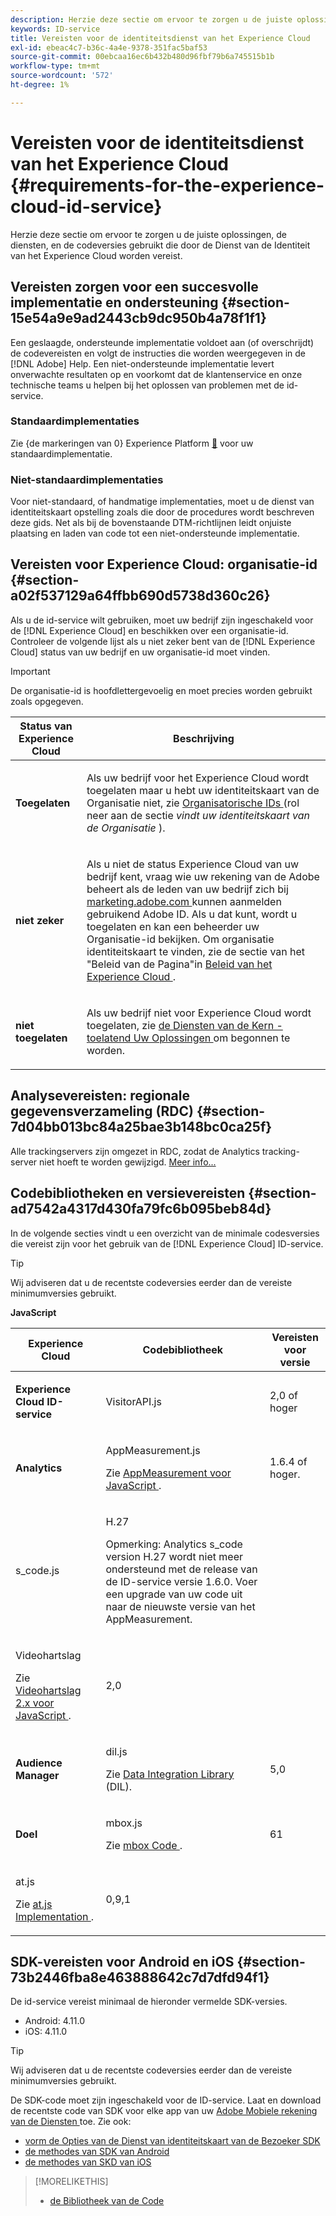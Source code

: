 ```yaml
---
description: Herzie deze sectie om ervoor te zorgen u de juiste oplossingen, de diensten, en de codeversies gebruikt die door de Dienst van de Identiteit van het Experience Cloud worden vereist.
keywords: ID-service
title: Vereisten voor de identiteitsdienst van het Experience Cloud
exl-id: ebeac4c7-b36c-4a4e-9378-351fac5baf53
source-git-commit: 00ebcaa16ec6b432b480d96fbf79b6a745515b1b
workflow-type: tm+mt
source-wordcount: '572'
ht-degree: 1%

---
```


# Vereisten voor de identiteitsdienst van het Experience Cloud {#requirements-for-the-experience-cloud-id-service}

Herzie deze sectie om ervoor te zorgen u de juiste oplossingen, de diensten, en de codeversies gebruikt die door de Dienst van de Identiteit van het Experience Cloud worden vereist.

## Vereisten zorgen voor een succesvolle implementatie en ondersteuning {#section-15e54a9e9ad2443cb9dc950b4a78f1f1}

Een geslaagde, ondersteunde implementatie voldoet aan (of overschrijdt) de codevereisten en volgt de instructies die worden weergegeven in de [!DNL Adobe] Help. Een niet-ondersteunde implementatie levert onverwachte resultaten op en voorkomt dat de klantenservice en onze technische teams u helpen bij het oplossen van problemen met de id-service.

### Standaardimplementaties

Zie {de markeringen van 0} Experience Platform [&#128279;](https://experienceleague.adobe.com/docs/experience-platform/tags/home.html?lang=nl) voor uw standaardimplementatie.

### Niet-standaardimplementaties

Voor niet-standaard, of handmatige implementaties, moet u de dienst van identiteitskaart opstelling zoals die door de procedures wordt beschreven deze gids. Net als bij de bovenstaande DTM-richtlijnen leidt onjuiste plaatsing en laden van code tot een niet-ondersteunde implementatie.

## Vereisten voor Experience Cloud: organisatie-id {#section-a02f537129a64ffbb690d5738d360c26}

Als u de id-service wilt gebruiken, moet uw bedrijf zijn ingeschakeld voor de [!DNL Experience Cloud] en beschikken over een organisatie-id. Controleer de volgende lijst als u niet zeker bent van de [!DNL Experience Cloud] status van uw bedrijf en uw organisatie-id moet vinden.

>[!IMPORTANT]
>
>De organisatie-id is hoofdlettergevoelig en moet precies worden gebruikt zoals opgegeven.

<table id="table_6C74B676EB094C568D2439FDCC9A7830"> 
 <thead> 
  <tr> 
   <th colname="col1" class="entry"> Status van Experience Cloud </th> 
   <th colname="col2" class="entry"> Beschrijving </th> 
  </tr> 
 </thead>
 <tbody> 
  <tr> 
   <td colname="col1"> <p> <b> Toegelaten </b> </p> </td> 
   <td colname="col2"> <p>Als uw bedrijf voor het <span class="keyword"> Experience Cloud </span> wordt toegelaten maar u hebt uw identiteitskaart van de Organisatie niet, zie <a href="https://experienceleague.adobe.com/docs/core-services/interface/manage-users-and-products/organizations.html?lang=nl-NL" format="https" scope="external"> Organisatorische IDs </a> (rol neer aan de sectie <i> vindt uw identiteitskaart van de Organisatie </i>). </p> </td> 
  </tr> 
  <tr> 
   <td colname="col1"> <p> <b> niet zeker </b> </p> </td> 
   <td colname="col2"> <p> Als u niet de status <span class="keyword"> Experience Cloud </span> van uw bedrijf kent, vraag wie uw rekening van de Adobe beheert als de leden van uw bedrijf zich bij <a href="https://experiencecloud.adobe.com" format="https" scope="external"> marketing.adobe.com </a> kunnen aanmelden gebruikend Adobe ID. Als u dat kunt, wordt u toegelaten en kan een beheerder uw Organisatie-id bekijken. Om organisatie identiteitskaart te vinden, zie de sectie van het "Beleid van de Pagina"in <a href="https://experienceleague.adobe.com/docs/core-services/interface/experience-cloud.html?lang=nl-NL" format="https" scope="external"> Beleid van het Experience Cloud </a>. </p> </td> 
  </tr> 
  <tr> 
   <td colname="col1"> <p> <b> niet toegelaten </b> </p> </td> 
   <td colname="col2"> <p> Als uw bedrijf niet voor Experience Cloud wordt toegelaten, zie <a href="https://experienceleague.adobe.com/docs/core-services/interface/about-core-services/core-services.html" format="https" scope="external"> de Diensten van de Kern - toelatend Uw Oplossingen </a> om begonnen te worden. </p> </td> 
  </tr> 
 </tbody> 
</table>

## Analysevereisten: regionale gegevensverzameling (RDC) {#section-7d04bb013bc84a25bae3b148bc0ca25f}

Alle trackingservers zijn omgezet in RDC, zodat de Analytics tracking-server niet hoeft te worden gewijzigd. [ Meer info... ](https://experienceleague.adobe.com/docs/analytics/technotes/rdc/regional-data-collection.html?lang=nl-NL)

## Codebibliotheken en versievereisten {#section-ad7542a4317d430fa79fc6b095beb84d}

In de volgende secties vindt u een overzicht van de minimale codesversies die vereist zijn voor het gebruik van de [!DNL Experience Cloud] ID-service.

>[!TIP]
>
>Wij adviseren dat u de recentste codeversies eerder dan de vereiste minimumversies gebruikt.

**JavaScript**

<table id="table_8E773F76DBCB4797A0C117080CA8707C"> 
 <thead> 
  <tr> 
   <th colname="col1" class="entry"> Experience Cloud </th> 
   <th colname="col3" class="entry"> Codebibliotheek </th> 
   <th colname="col4" class="entry"> Vereisten voor versie </th> 
  </tr> 
 </thead>
 <tbody> 
  <tr> 
   <td colname="col1"> <p> <b> <span class="keyword"> Experience Cloud </span> ID-service </b> </p> </td> 
   <td colname="col3"> <p> <span class="codeph"> VisitorAPI.js </span> </p> </td> 
   <td colname="col4"> <p>2,0 of hoger </p> </td> 
  </tr> 
  <tr> 
   <td colname="col1" morerows="2"> <p> <b> <span class="keyword"> Analytics </span> </b> </p> </td> 
   <td colname="col3"> <p> <span class="codeph"> AppMeasurement.js </span> </p> <p>Zie <a href="https://experienceleague.adobe.com/docs/analytics/implementation/js/overview.html?lang=nl-NL" format="https" scope="external"> AppMeasurement voor JavaScript </a> . </p> </td> 
   <td colname="col4"> <p>1.6.4 of hoger. </p> </td> 
  </tr> 
  <tr> 
   <td colname="col3"> <p> <span class="codeph"> s_code.js </span> </p> </td> 
   <td colname="col4"> <p>H.27 </p> <p> <p>Opmerking: <span class="keyword"> Analytics </span> s_code version H.27 wordt niet meer ondersteund met de release van de ID-service versie 1.6.0. Voer een upgrade van uw code uit naar de nieuwste versie van het AppMeasurement. </p> </p> </td> 
  </tr> 
  <tr> 
   <td colname="col3"> <p>Videohartslag </p> <p>Zie <a href="https://experienceleague.adobe.com/docs/media-analytics/using/media-overview.html?lang=nl-NL" format="https" scope="external"> Videohartslag 2.x voor JavaScript </a> . </p> </td> 
   <td colname="col4"> <p>2,0 </p> </td> 
  </tr> 
  <tr> 
   <td colname="col1"> <p> <b> <span class="keyword"> Audience Manager </span> </b> </p> </td> 
   <td colname="col3"> <p> <span class="codeph"> dil.js </span> </p> <p> Zie <a href="https://experienceleague.adobe.com/docs/audience-manager/user-guide/dil-api/dil-overview.html?lang=nl-NL" format="https" scope="external"> Data Integration Library </a> (DIL). </p> </td> 
   <td colname="col4"> <p>5,0 </p></td> 
  </tr> 
  <tr> 
   <td colname="col1" morerows="1"> <p> <b> <span class="keyword"> Doel </span> </b> </p> </td> 
   <td colname="col3"> <p> <span class="codeph"> mbox.js </span> </p> <p>Zie <a href="https://experienceleague.adobe.com/docs/target-dev/developer/client-side/at-js-implementation/overview.html?lang=nl-NL" format="https" scope="external"> mbox Code </a> . </p> </td> 
   <td colname="col4"> <p>61 </p> </td> 
  </tr> 
  <tr> 
   <td colname="col3"> <p> <span class="codeph"> at.js </span> </p> <p>Zie <a href="https://experienceleague.adobe.com/docs/target-dev/developer/client-side/at-js-implementation/at-js/how-atjs-works.html?lang=nl-NL" format="https" scope="external"> at.js Implementation </a>. </p> </td> 
   <td colname="col4"> <p>0,9,1 </p> </td> 
  </tr> 
 </tbody> 
</table>

## SDK-vereisten voor Android en iOS {#section-73b2446fba8e463888642c7d7dfd94f1}

De id-service vereist minimaal de hieronder vermelde SDK-versies.

* Android: 4.11.0
* iOS: 4.11.0

>[!TIP]
>
>Wij adviseren dat u de recentste codeversies eerder dan de vereiste minimumversies gebruikt.

De SDK-code moet zijn ingeschakeld voor de ID-service. Laat en download de recentste code van SDK voor elke app van uw [ Adobe Mobiele rekening van de Diensten ](https://mobilemarketing.adobe.com/) toe. Zie ook:

* [ vorm de Opties van de Dienst van identiteitskaart van de Bezoeker SDK ](https://experienceleague.adobe.com/docs/mobile-services/using/manage-app-settings-ug/configuring-app/t-config-visitor.html?lang=nl-NL)
* [ de methodes van SDK van Android ](https://experienceleague.adobe.com/docs/mobile-services/android/experience-cloud-android/c-marketing-cloud.html?lang=nl-NL)
* [ de methodes van SKD van iOS ](https://experienceleague.adobe.com/docs/mobile-services/ios/exp-cloud-ios/marketing-cloud.html?lang=nl-NL)

>[!MORELIKETHIS]
>
>* [ de Bibliotheek van de Code ](../library/library.md#concept-ff27497375644a898d47984aefb21c97)
